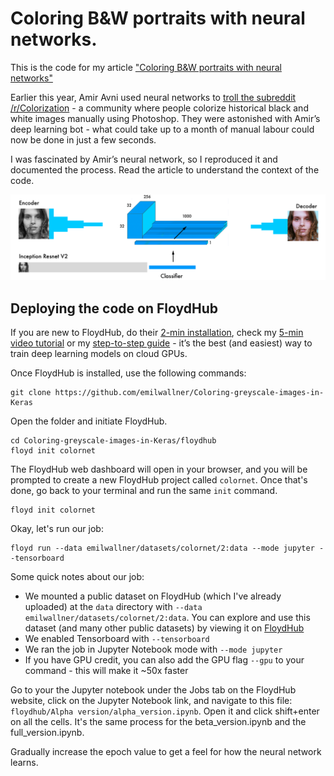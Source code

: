 # Coloring B&W portraits with neural networks.

This is the code for my article ["Coloring B&W portraits with neural networks"](https://blog.floydhub.com/colorizing-b&w-photos-with-neural-networks/)

Earlier this year, Amir Avni used neural networks to [troll the subreddit](http://www.whatimade.today/our-frst-reddit-bot-coloring-b-2/) [/r/Colorization](https://www.reddit.com/r/Colorization/) - a community where people colorize historical black and white images manually using Photoshop. They were astonished with Amir’s deep learning bot - what could take up to a month of manual labour could now be done in just a few seconds.

I was fascinated by Amir’s neural network, so I reproduced it and documented the process. Read the article to understand the context of the code.  

![Fusion Layer](fusion_layer.png)





## **Deploying the code on FloydHub**

If you are new to FloydHub, do their [2-min installation](https://www.floydhub.com/), check my [5-min video tutorial](https://www.youtube.com/watch?v=byLQ9kgjTdQ&t=6s) or my [step-to-step guide](https://blog.floydhub.com/my-first-weekend-of-deep-learning/) - it’s the best (and easiest) way to train deep learning models on cloud GPUs.

Once FloydHub is installed, use the following commands: 


    git clone https://github.com/emilwallner/Coloring-greyscale-images-in-Keras

Open the folder and initiate FloydHub.


    cd Coloring-greyscale-images-in-Keras/floydhub
    floyd init colornet

The FloydHub web dashboard will open in your browser, and you will be prompted to create a new FloydHub project called `colornet`. Once that's done, go back to your terminal and run the same `init` command.


    floyd init colornet

Okay, let's run our job:


    floyd run --data emilwallner/datasets/colornet/2:data --mode jupyter --tensorboard

Some quick notes about our job: 


- We mounted a public dataset on FloydHub (which I've already uploaded) at the `data` directory with `--data` `emilwallner/datasets/colornet/2:data`. You can explore and use this dataset (and many other public datasets) by viewing it on [FloydHub](https://www.floydhub.com/emilwallner/datasets/cifar-10/1)
- We enabled Tensorboard with `--tensorboard`
- We ran the job in Jupyter Notebook mode with `--mode jupyter`
- If you have GPU credit, you can also add the GPU flag `--gpu` to your command - this will make it ~50x faster

Go to your the Jupyter notebook under the Jobs tab on the FloydHub website, click on the Jupyter Notebook link, and navigate to this file: `floydhub/Alpha version/alpha_version.ipynb`. Open it and click shift+enter on all the cells. It's the same process for the beta_version.ipynb and the full_version.ipynb.

Gradually increase the epoch value to get a feel for how the neural network learns.  
